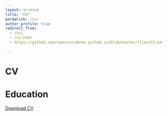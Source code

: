 ```yaml
---
layout: archive
title: "CV"
permalink: /cv/
author_profile: true
redirect_from: 
  - /cv/
  - /cv.html
  - https://github.com/camrev/camrev.github.io/blob/master/files/CV.pdf

---
```


CV
======

Education
======

[Download CV](https://github.com/camrev/camrev.github.io/blob/master/files/CV.pdf)
